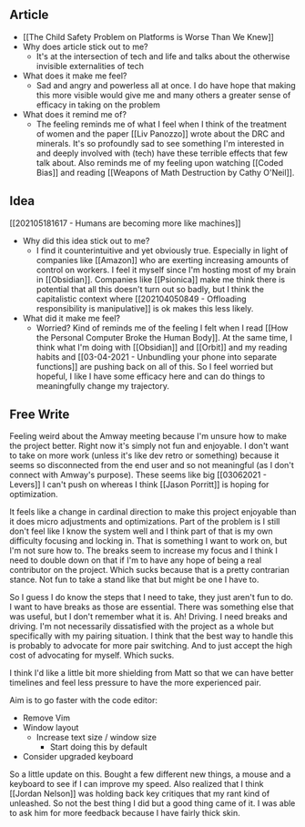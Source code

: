 ## Article
- [[The Child Safety Problem on Platforms is Worse Than We Knew]]
- Why does article stick out to me? 
	- It's at the intersection of tech and life and talks about the otherwise invisible externalities of tech 
- What does it make me feel? 
	- Sad and angry and powerless all at once. I do have hope that making this more visible would give me and many others a greater sense of efficacy in taking on the problem
- What does it remind me of?
	- The feeling reminds me of what I feel when I think of the treatment of women and the paper [[Liv Panozzo]] wrote about the DRC and minerals. It's so profoundly sad to see something I'm interested in and deeply involved with (tech) have these terrible effects that few talk about. Also reminds me of my feeling upon watching [[Coded Bias]] and reading [[Weapons of Math Destruction by Cathy O'Neil]]. 

## Idea
[[202105181617 - Humans are becoming more like machines]]
- Why did this idea stick out to me? 
	- I find it counterintuitive and yet obviously true. Especially in light of companies like [[Amazon]] who are exerting increasing amounts of control on workers. I feel it myself since I'm hosting most of my brain in [[Obsidian]]. Companies like [[Psionica]] make me think there is potential that all this doesn't turn out so badly, but I think the capitalistic context where [[202104050849 - Offloading responsibility is manipulative]] is ok makes this less likely. 
- What did it make me feel? 
	- Worried? Kind of reminds me of the feeling I felt when I read [[How the Personal Computer Broke the Human Body]]. At the same time, I think what I'm doing with [[Obsidian]] and [[Orbit]] and my reading habits and [[03-04-2021 - Unbundling your phone into separate functions]] are pushing back on all of this. So I feel worried but hopeful, I like I have some efficacy here and can do things to meaningfully change my trajectory. 

## Free Write

Feeling weird about the Amway meeting because I'm unsure how to make the project better. Right now it's simply not fun and enjoyable. I don't want to take on more work (unless it's like dev retro or something) because it seems so disconnected from the end user and so not meaningful (as I don't connect with Amway's purpose). These seems like big [[03062021 - Levers]] I can't push on whereas I think [[Jason Porritt]] is hoping for optimization. 

It feels like a change in cardinal direction to make this project enjoyable than it does micro adjustments and optimizations. Part of the problem is I still don't feel like I know the system well and I think part of that is my own difficulty focusing and locking in. That is something I want to work on, but I'm not sure how to. The breaks seem to increase my focus and I think I need to double down on that if I'm to have any hope of being a real contributor on the project. Which sucks because that is a pretty contrarian stance. Not fun to take a stand like that but might be one I have to. 

So I guess I do know the steps that I need to take, they just aren't fun to do. I want to have breaks as those are essential. There was something else that was useful, but I don't remember what it is. Ah! Driving. I need breaks and driving. I'm not necessarily dissatisfied with the project as a whole but specifically with my pairing situation. I think that the best way to handle this is probably to advocate for more pair switching. And to just accept the high cost of advocating for myself. Which sucks. 

I think I'd like a little bit more shielding from Matt so that we can have better timelines and feel less pressure to have the more experienced pair. 

Aim is to go faster with the code editor: 
- Remove Vim
- Window layout
	- Increase text size / window size
		- Start doing this by default
- Consider upgraded keyboard


So a little update on this. Bought a few different new things, a mouse and a keyboard to see if I can improve my speed. Also realized that I think [[Jordan Nelson]] was holding back key critiques that my rant kind of unleashed. So not the best thing I did but a good thing came of it. I was able to ask him for more feedback because I have fairly thick skin. 